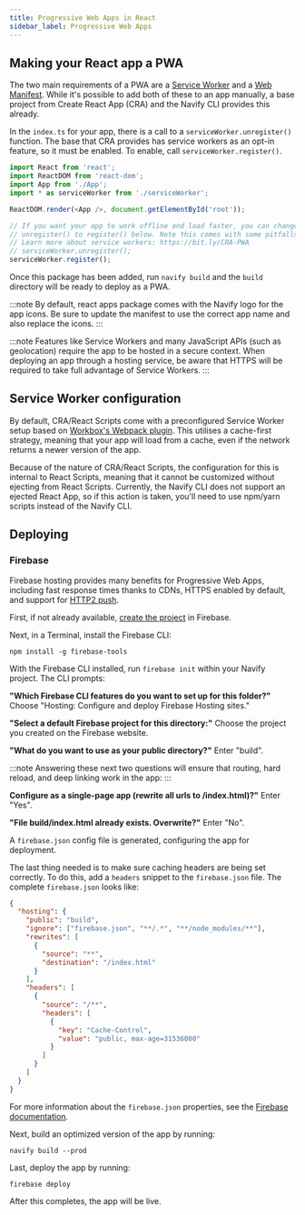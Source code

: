 ```yaml
---
title: Progressive Web Apps in React
sidebar_label: Progressive Web Apps
---
```


<head>
  <title>Create Progressive Web Apps (PWA) in React - Navify Framework</title>
  <meta
    name="description"
    content="Create progressive web apps in React with Navify. Read our React PWA documentation for information on how to make React PWAs using the Navify CLI."
  />
</head>

## Making your React app a PWA

The two main requirements of a PWA are a <a href="https://developers.google.com/web/fundamentals/primers/service-workers/" target="_blank">Service Worker</a> and a <a href="https://developers.google.com/web/fundamentals/web-app-manifest/" target="_blank">Web Manifest</a>. While it's possible to add both of these to an app manually, a base project from Create React App (CRA) and the Navify CLI provides this already.

In the `index.ts` for your app, there is a call to a `serviceWorker.unregister()` function. The base that CRA provides has service workers as an opt-in feature, so it must be enabled. To enable, call `serviceWorker.register()`.

```ts
import React from 'react';
import ReactDOM from 'react-dom';
import App from './App';
import * as serviceWorker from './serviceWorker';

ReactDOM.render(<App />, document.getElementById('root'));

// If you want your app to work offline and load faster, you can change
// unregister() to register() below. Note this comes with some pitfalls.
// Learn more about service workers: https://bit.ly/CRA-PWA
// serviceWorker.unregister();
serviceWorker.register();
```

Once this package has been added, run `navify build` and the `build` directory will be ready to deploy as a PWA.

:::note
By default, react apps package comes with the Navify logo for the app icons. Be sure to update the manifest to use the correct app name and also replace the icons.
:::

:::note
Features like Service Workers and many JavaScript APIs (such as geolocation) require the app to be hosted in a secure context. When deploying an app through a hosting service, be aware that HTTPS will be required to take full advantage of Service Workers.
:::

## Service Worker configuration

By default, CRA/React Scripts come with a preconfigured Service Worker setup based on [Workbox's Webpack plugin](https://developers.google.com/web/tools/workbox/modules/workbox-webpack-plugin). This utilises a cache-first strategy, meaning that your app will load from a cache, even if the network returns a newer version of the app.

Because of the nature of CRA/React Scripts, the configuration for this is internal to React Scripts, meaning that it cannot be customized without ejecting from React Scripts. Currently, the Navify CLI does not support an ejected React App, so if this action is taken, you'll need to use npm/yarn scripts instead of the Navify CLI.

## Deploying

### Firebase

Firebase hosting provides many benefits for Progressive Web Apps, including fast response times thanks to CDNs, HTTPS enabled by default, and support for [HTTP2 push](https://firebase.googleblog.com/2016/09/http2-comes-to-firebase-hosting.html).

First, if not already available, [create the project](https://console.firebase.google.com) in Firebase.

Next, in a Terminal, install the Firebase CLI:

```shell
npm install -g firebase-tools
```

With the Firebase CLI installed, run `firebase init` within your Navify project. The CLI prompts:

**"Which Firebase CLI features do you want to set up for this folder?"** Choose "Hosting: Configure and deploy Firebase Hosting sites."

**"Select a default Firebase project for this directory:"** Choose the project you created on the Firebase website.

**"What do you want to use as your public directory?"** Enter "build".

:::note
Answering these next two questions will ensure that routing, hard reload, and deep linking work in the app:
:::

**Configure as a single-page app (rewrite all urls to /index.html)?"** Enter "Yes".

**"File build/index.html already exists. Overwrite?"** Enter "No".

A `firebase.json` config file is generated, configuring the app for deployment.

The last thing needed is to make sure caching headers are being set correctly. To do this, add a `headers` snippet to the `firebase.json` file. The complete `firebase.json` looks like:

```json
{
  "hosting": {
    "public": "build",
    "ignore": ["firebase.json", "**/.*", "**/node_modules/**"],
    "rewrites": [
      {
        "source": "**",
        "destination": "/index.html"
      }
    ],
    "headers": [
      {
        "source": "/**",
        "headers": [
          {
            "key": "Cache-Control",
            "value": "public, max-age=31536000"
          }
        ]
      }
    ]
  }
}
```

For more information about the `firebase.json` properties, see the [Firebase documentation](https://firebase.google.com/docs/hosting/full-config#section-firebase-json).

Next, build an optimized version of the app by running:

```shell
navify build --prod
```

Last, deploy the app by running:

```shell
firebase deploy
```

After this completes, the app will be live.
